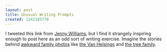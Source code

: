 ```yaml
---
layout: post
title: Unusual Writing Prompts
created: 1242185770
---
```

I tweeted this link from [Jenny Williams](http://twitter.com/jennywilliams), but I find it strangely inspiring enough to post here as an odd sort of writing exercise.  Imagine the stories behind [awkward family photos](http://awkwardfamilyphotos.com/) like [the Van Helsings](http://awkwardfamilyphotos.com/2009/05/10/the-van-helsings/) and [the tree family](http://awkwardfamilyphotos.com/2009/04/23/family-tree/).
